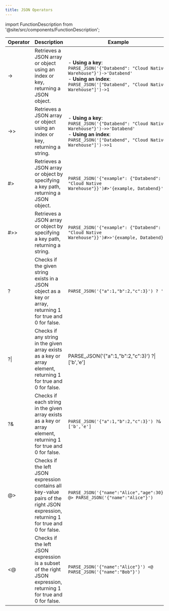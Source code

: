 ```yaml
---
title: JSON Operators
---
```

import FunctionDescription from '@site/src/components/FunctionDescription';

<FunctionDescription description="Introduced or updated: v1.2.209"/>

| Operator | Description | Example | Result |
|----------|-------------|---------|--------|
| -> | Retrieves a JSON array or object using an index or key, returning a JSON object. | - **Using a key**:<br/>`PARSE_JSON('{"Databend": "Cloud Native Warehouse"}')->'Databend'`<br/>- **Using an index**:<br/>`PARSE_JSON('["Databend", "Cloud Native Warehouse"]')->1` | Cloud Native Warehouse |
| ->> | Retrieves a JSON array or object using an index or key, returning a string. | - **Using a key**:<br/>`PARSE_JSON('{"Databend": "Cloud Native Warehouse"}')->>'Databend'`<br/>- **Using an index**:<br/>`PARSE_JSON('["Databend", "Cloud Native Warehouse"]')->>1` | Cloud Native Warehouse |
| #> | Retrieves a JSON array or object by specifying a key path, returning a JSON object. | `PARSE_JSON('{"example": {"Databend": "Cloud Native Warehouse"}}')#>'{example, Databend}'` | Cloud Native Warehouse |
| #>> | Retrieves a JSON array or object by specifying a key path, returning a string. | `PARSE_JSON('{"example": {"Databend": "Cloud Native Warehouse"}}')#>>'{example, Databend}'` | Cloud Native Warehouse |
| ? | Checks if the given string exists in a JSON object as a key or array, returning 1 for true and 0 for false. | `PARSE_JSON('{"a":1,"b":2,"c":3}') ? 'b'`| 1 |
| ?\| | Checks if any string in the given array exists as a key or array element, returning 1 for true and 0 for false. | PARSE_JSON('{"a":1,"b":2,"c":3}') ?\| ['b','e'] | 1 |
| ?& | Checks if each string in the given array exists as a key or array element, returning 1 for true and 0 for false. | `PARSE_JSON('{"a":1,"b":2,"c":3}') ?& ['b','e']` | 0 |
| @> | Checks if the left JSON expression contains all key-value pairs of the right JSON expression, returning 1 for true and 0 for false. | `PARSE_JSON('{"name":"Alice","age":30}') @> PARSE_JSON('{"name":"Alice"}')` | 1 |
| <@ | Checks if the left JSON expression is a subset of the right JSON expression, returning 1 for true and 0 for false. | `PARSE_JSON('{"name":"Alice"}') <@ PARSE_JSON('{"name":"Bob"}')` | 0 |